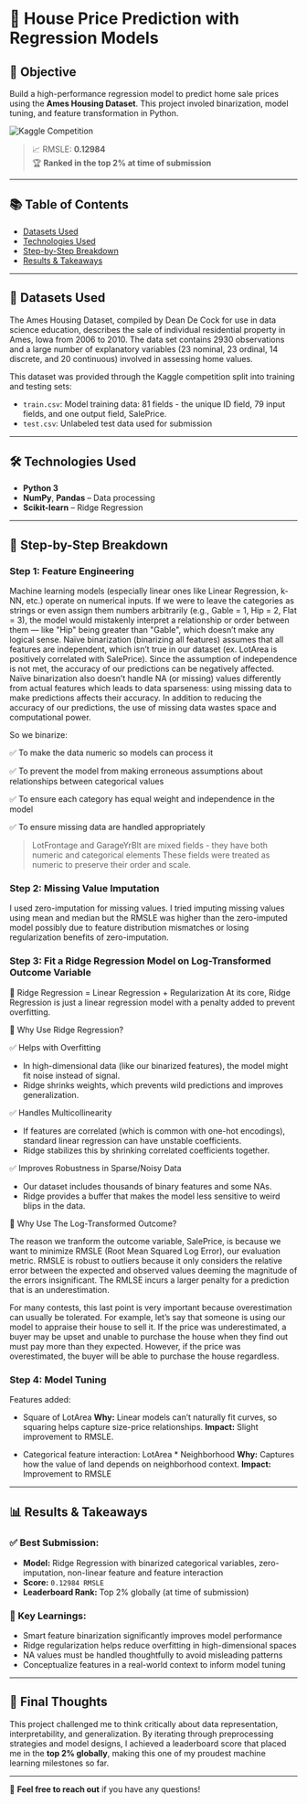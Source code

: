 # 🏡 House Price Prediction with Regression Models

## 📌 Objective

Build a high-performance regression model to predict home sale prices using the **Ames Housing Dataset**. This project involed binarization, model tuning, and feature transformation in Python.

![Kaggle Competition]((https://www.kaggle.com/competitions/home-data-for-ml-course/data))


> 📈 RMSLE: **0.12984**  
> 🏆 **Ranked in the top 2% at time of submission**  
---

## 📚 Table of Contents
 
- [Datasets Used](#-datasets-used)  
- [Technologies Used](#-technologies-used)  
- [Step-by-Step Breakdown](#-step-by-step-breakdown)  
- [Results & Takeaways](#-results--takeaways)

---

## 📂 Datasets Used

The Ames Housing Dataset, compiled by Dean De Cock for use in data science education, describes the sale of individual residential property in Ames, Iowa from 2006 to 2010. The data set contains 2930 observations and a large number of explanatory variables (23 nominal, 23 ordinal, 14 discrete, and 20 continuous) involved in assessing home values.

This dataset was provided through the Kaggle competition split into training and testing sets:

- `train.csv`: Model training data: 81 fields - the unique ID field, 79 input fields, and one output field, SalePrice.
- `test.csv`: Unlabeled test data used for submission

---

## 🛠 Technologies Used

- **Python 3**
- **NumPy**, **Pandas** – Data processing
- **Scikit-learn** – Ridge Regression

---

## 🧠 Step-by-Step Breakdown

### Step 1: Feature Engineering

Machine learning models (especially linear ones like Linear Regression, k-NN, etc.) operate on numerical inputs. If we were to leave the categories as strings or even assign them numbers arbitrarily (e.g., Gable = 1, Hip = 2, Flat = 3), the model would mistakenly interpret a relationship or order between them — like "Hip" being greater than "Gable", which doesn’t make any logical sense. Naïve binarization (binarizing all features) assumes that all features are independent, which isn’t true in our dataset (ex. LotArea is positively correlated with SalePrice). Since the assumption of independence is not met, the accuracy of our predictions can be negatively affected. Naïve binarization also doesn’t handle NA (or missing) values differently from actual features which leads to data sparseness: using missing data to make predictions affects their accuracy. In addition to reducing the accuracy of our predictions, the use of missing data wastes space and computational power.

So we binarize:

✅ To make the data numeric so models can process it

✅ To prevent the model from making erroneous assumptions about relationships between categorical values

✅ To ensure each category has equal weight and independence in the model

✅ To ensure missing data are handled appropriately 

> LotFrontage and GarageYrBlt are mixed fields - they have both numeric and categorical elements
> These fields were treated as numeric to preserve their order and scale.

### Step 2: Missing Value Imputation

I used zero-imputation for missing values. I tried imputing missing values using mean and median but the RMSLE was higher than the zero-imputed model possibly due to feature distribution mismatches or losing regularization benefits of zero-imputation.  

### Step 3: Fit a Ridge Regression Model on Log-Transformed Outcome Variable

📌 Ridge Regression = Linear Regression + Regularization
At its core, Ridge Regression is just a linear regression model with a penalty added to prevent overfitting.

🎯 Why Use Ridge Regression?

✅ Helps with Overfitting
* In high-dimensional data (like our binarized features), the model might fit noise instead of signal.
* Ridge shrinks weights, which prevents wild predictions and improves generalization.
  
✅ Handles Multicollinearity
* If features are correlated (which is common with one-hot encodings), standard linear regression can have unstable coefficients.
* Ridge stabilizes this by shrinking correlated coefficients together.
  
✅ Improves Robustness in Sparse/Noisy Data
* Our dataset includes thousands of binary features and some NAs.
* Ridge provides a buffer that makes the model less sensitive to weird blips in the data.

🎯 Why Use The Log-Transformed Outcome?

The reason we tranform the outcome variable, SalePrice, is because we want to minimize RMSLE (Root Mean Squared Log Error), our evaluation metric. RMSLE is robust to outliers because it only considers the relative error between the expected and observed values deeming the magnitude of the errors insignificant. The RMLSE incurs a larger penalty for a prediction that is an underestimation.

For many contests, this last point is very important because overestimation can usually be tolerated. For example, let’s say that someone is using our model to appraise their house to sell it. If the price was underestimated, a buyer may be upset and unable to purchase the house when they find out must pay more than they expected. However, if the price was overestimated, the buyer will be able to purchase the house regardless.

### Step 4: Model Tuning

Features added:
* Square of LotArea
**Why:** Linear models can’t naturally fit curves, so squaring helps capture size-price relationships.
**Impact:** Slight improvement to RMSLE.

* Categorical feature interaction: LotArea * Neighborhood
**Why:** Captures how the value of land depends on neighborhood context.
**Impact:** Improvement to RMSLE

---

## 📊 Results & Takeaways

### ✅ Best Submission:
- **Model:** Ridge Regression with binarized categorical variables, zero-imputation, non-linear feature and feature interaction
- **Score:** `0.12984 RMSLE`  
- **Leaderboard Rank:** Top 2% globally (at time of submission)

### 🚀 Key Learnings:
- Smart feature binarization significantly improves model performance
- Ridge regularization helps reduce overfitting in high-dimensional spaces  
- NA values must be handled thoughtfully to avoid misleading patterns
- Conceptualize features in a real-world context to inform model tuning

---

## 💬 Final Thoughts

This project challenged me to think critically about data representation, interpretability, and generalization. By iterating through preprocessing strategies and model designs, I achieved a leaderboard score that placed me in the **top 2% globally**, making this one of my proudest machine learning milestones so far.

---

📩 **Feel free to reach out** if you have any questions!

